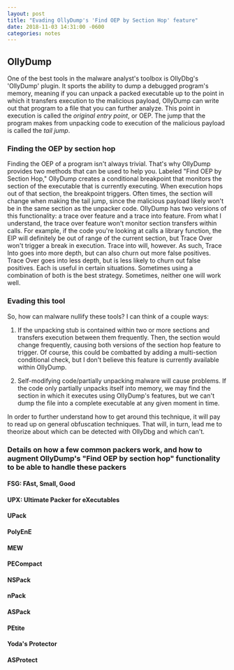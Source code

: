 ```yaml
---
layout: post
title: "Evading OllyDump's 'Find OEP by Section Hop' feature"
date: 2018-11-03 14:31:00 -0600
categories: notes
---
```



## OllyDump

One of the best tools in the malware analyst's toolbox is OllyDbg's 'OllyDump' plugin. It sports the ability to dump a debugged program's memory, meaning if you can unpack a packed executable up to the point in which it transfers execution to the malicious payload, OllyDump can write out that program to a file that you can further analyze. This point in execution is called the *original entry point*, or OEP. The jump that the program makes from unpacking code to execution of the malicious payload is called the *tail jump*. 

### Finding the OEP by section hop
Finding the OEP of a program isn't always trivial. That's why OllyDump provides two methods that can be used to help you. Labeled "Find OEP by Section Hop," OllyDump creates a conditional breakpoint that monitors the section of the executable that is currently executing. When execution hops out of that section, the breakpoint triggers. Often times, the section will change when making the tail jump, since the malicious payload likely won't be in the same section as the unpacker code. OllyDump has two versions of this functionality: a trace over feature and a trace into feature. From what I understand, the trace over feature won't monitor section transfers within calls. For example, if the code you're looking at calls a library function, the EIP will definitely be out of range of the current section, but Trace Over won't trigger a break in execution. Trace into will, however. As such, Trace Into goes into more depth, but can also churn out more false positives. Trace Over goes into less depth, but is less likely to churn out false positives. Each is useful in certain situations. Sometimes using a combination of both is the best strategy. Sometimes, neither one will work well. 


### Evading this tool
So, how can malware nullify these tools? I can think of a couple ways:

1. If the unpacking stub is contained within two or more sections and transfers execution between them frequently. Then, the section would change frequently, causing both versions of the section hop feature to trigger. Of course, this could be combatted by adding a multi-section conditional check, but I don't believe this feature is currently available within OllyDump. 

2. Self-modifying code/partially unpacking malware will cause problems. If the code only partially unpacks itself into memory, we may find the section in which it executes using OllyDump's features, but we can't dump the file into a complete executable at any given moment in time. 

In order to further understand how to get around this technique, it will pay to read up on general obfuscation techniques. That will, in turn, lead me to theorize about which can be detected with OllyDbg and which can't.


### Details on how a few common packers work, and how to augment OllyDump's "Find OEP by section hop" functionality to be able to handle these packers

#### FSG: FAst, Small, Good


#### UPX: Ultimate Packer for eXecutables


#### UPack


#### PolyEnE



#### MEW



#### PECompact



#### NSPack



#### nPack


#### ASPack



#### PEtite



#### Yoda's Protector



#### ASProtect












